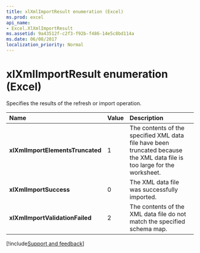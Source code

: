 ```yaml
---
title: xlXmlImportResult enumeration (Excel)
ms.prod: excel
api_name:
- Excel.XlXmlImportResult
ms.assetid: 9a43512f-c2f3-f92b-f486-14e5c8bd114a
ms.date: 06/08/2017
localization_priority: Normal
---
```



# xlXmlImportResult enumeration (Excel)

Specifies the results of the refresh or import operation.



|Name|Value|Description|
|:-----|:-----|:-----|
| **xlXmlImportElementsTruncated**|1|The contents of the specified XML data file have been truncated because the XML data file is too large for the worksheet.|
| **xlXmlImportSuccess**|0|The XML data file was successfully imported.|
| **xlXmlImportValidationFailed**|2|The contents of the XML data file do not match the specified schema map.|

[!include[Support and feedback](~/includes/feedback-boilerplate.md)]